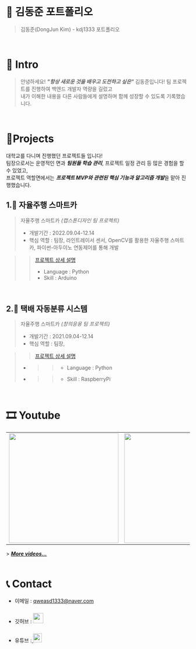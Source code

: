 # 📜 김동준 포트폴리오

> 김동준(DongJun Kim) - kdj1333 포트폴리오

<br />

# 👋 Intro

> 안녕하세요! ***"항상 새로운 것을 배우고 도전하고 싶은"*** 김동준입니다!
> 팀 프로젝트를 진행하여 백엔드 개발자 역량을 길렀고  
> 내가 이해한 내용을 다른 사람들에게 설명하며 함께 성장할 수 있도록 기록했습니다.  

<br />

# 📝Projects
대학교를 다니며 진행했던 프로젝트들 입니다!  
팀장으로서는 운영적인 면과 ***팀원들 학습 관리***, 프로젝트 일정 관리 등 많은 경험을 할 수 있었고,  
프로젝트 역할면에서는 ***프로젝트 MVP와 관련된 핵심 기능과 알고리즘 개발***을 맡아 진행했습니다.

## 1.🚗 자율주행 스마트카

> 자율주행 스마트카 _(캡스톤디자인 팀 프로젝트)_
> - 개발기간 : 2022.09.04-12.14
> - 핵심 역할 : 팀장, 라인트레이서 센서, OpenCV를 활용한 자율주행 스마트카, 파이썬-아두이노 연동제어를 통해 개발

>> [프로젝트 상세 설명](https://github.com/kdj1333/-autonomous-driving)  
>> - Language : Python
>> - Skill : Arduino

<br />

## 2.🎁 택배 자동분류 시스템

> 자율주행 스마트카 _(창의응용 팀 프로젝트)_
> - 개발기간 : 2021.09.04-12.14
> - 핵심 역할 : 팀장, 

>> [프로젝트 상세 설명](https://github.com/kdj1333/Delivery-sorting-system) 
> - >> - Language : Python
> - >> - Skill : RaspberryPi

<br />

# 🎞 Youtube
<table>
  <tbody>
    <tr>
      <td>
        <a href="https://youtu.be/nR3SIPwBE40" title="자율주행 스마트카">
          <img align="center" src="https://i9.ytimg.com/vi/nR3SIPwBE40/mqdefault.jpg?sqp=CJS4w7EG-oaymwEmCMACELQB8quKqQMa8AEB-AH-CYAC0AWKAgwIABABGGUgZShlMA8=&rs=AOn4CLCJMeYSkM1M6LvbUBLiMsGFKw1Dqw" width="300" alt-text="자율주행 스마트카">
        </a>
      </td>
      <td>
       <a href="https://youtube.com/shorts/XCnQlQxmUy8?feature=share" title="택배 자동분류 시스템">
          <img align="center" src="https://i9.ytimg.com/vi/HywsAdQ7ZGA/mqdefault.jpg?sqp=CMC6w7EG-oaymwEoCMACELQB8quKqQMcGADwAQH4AbYIgAKAD4oCDAgAEAEYQCBlKFIwDw==&rs=AOn4CLAvjuI9uU4vEX7KulTbzDbkUzoxTQ" width="300" alt-text="택배 자동분류 시스템">
        </a>
      </td>
      <td>
        <a href="https://youtu.be/nXTzsSGfIbg" title="사오이십조 - 220624아침퀴즈 스터디영상">
        <img align="center" src="https://user-images.githubusercontent.com/68724828/186110013-b5c77cf3-0bbc-481a-897b-d3a30bc74be6.png" width="300" alt-text="사오이십조 - 220624아침퀴즈 스터디영상">
          </a>
      </td>
    </tr>
  </tbody>
</table>
> <b><em><a href="https://www.youtube.com/channel/UCX_e3ANEt396pbq8fCHZO1w">More videos...</a></em></b>


<br />
<br />


# 📞 Contact

- 이메일 : qweasd1333@naver.com
  
- 깃허브 : <a href="https://github.com/kdj1333">
  <img src="https://user-images.githubusercontent.com/68724828/185908612-22f4d219-78a7-4de7-bb02-deecaa63bffa.png" height="28px" style="margin-top: 10px" />
  </a>
  
- 유튜브 :<a href="https://www.youtube.com/channel/UCX_e3ANEt396pbq8fCHZO1w">
  <img src="https://user-images.githubusercontent.com/1569988/159397141-21463bc2-2acf-416b-aa15-235664556f34.png" height="24px" style="margin-top: 10px" />
  </a>

